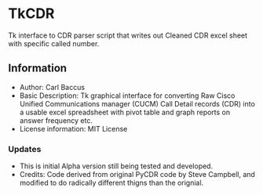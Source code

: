 # TkCDR
Tk interface to CDR parser script that writes out Cleaned CDR excel sheet with specific called number.

## Information
* Author: Carl Baccus
* Basic Description: Tk graphical interface for converting Raw Cisco Unified Communications manager (CUCM) Call Detail records (CDR) into a usable excel spreadsheet with pivot table and graph reports on answer frequency etc.
* License information: MIT License

### Updates
* This is initial Alpha version still being tested and developed.
* Credits: Code derived from original PyCDR code by Steve Campbell, and modified to do radically different thigns than the orignial.
